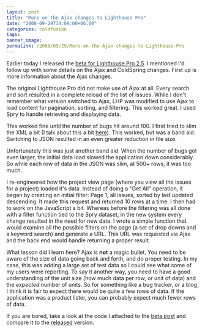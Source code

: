 ```yaml
---
layout: post
title: "More on the Ajax changes to Lighthouse Pro"
date: "2008-09-29T14:09:00+06:00"
categories: coldfusion 
tags: 
banner_image: 
permalink: /2008/09/29/More-on-the-Ajax-changes-to-Lighthouse-Pro
---
```


Earlier today I released the <a href="http://www.raymondcamden.com/index.cfm/2008/9/28/Lighthouse-Pro-25-Beta">beta for Lighthouse Pro 2.5</a>. I mentioned I'd follow up with some details on the Ajax and ColdSpring changes. First up is more information about the Ajax changes.
<!--more-->
The original Lighthouse Pro did not make use of Ajax at all. Every search and sort resulted in a complete reload of the list of issues. While I don't remember what version switched to Ajax, LHP was modified to use Ajax to load content for pagination, sorting, and filtering. This worked great. I used Spry to handle retrieving and displaying data. 

This worked fine until the number of bugs hit around 100. I first tried to slim the XML a bit (I talk about this a bit <a href="http://www.coldfusionjedi.com/index.cfm/2007/5/12/Lighthouse-Pro-24-Released-ColdFusion-Bugtracker">here</a>). This worked, but was a band aid. Switching to JSON resulted in an even greater reduction in file size. 

Unfortunately this was just another band aid. When the number of bugs got even larger, the initial data load slowed the application down considerably. So while each row of data in the JSON was slim, at 500+ rows, it was too much.

I re-engineered how the project view page (where you view all the issues for a project) loaded it's data. Instead of doing a "Get All" operation, it began by creating an initial filter: Page 1, all issues, sorted by last updated descending. It made this request and returned 10 rows at a time. I then had to work on the JavaScript a bit. Whereas before the filtering was all done with a filter function tied to the Spry dataset, in the new system every change resulted in the need for new data. I wrote a simple function that would examine all the possible filters on the page (a set of drop downs and a keyword search) and generate a URL. This URL was requested via Ajax and the back end would handle returning a proper result. 

What lesson did I learn here? Ajax is <b>not</b> a magic bullet. You need to be aware of the size of data going back and forth, and do proper testing. In my case, this was adding a large set of test data so I could see what some of my users were reporting. To say it another way, you need to have a good understanding of the unit size (how much data per row, or unit of data) and the <i>expected</i> number of units. So for something like a bug tracker, or a blog, I think it is fair to expect there would be quite a few rows of data. If the application was a product lister, you can probably expect much fewer rows of data. 

If you are bored, take a look at the code I attached to the <a href="http://www.coldfusionjedi.com/index.cfm/2008/9/28/Lighthouse-Pro-25-Beta">beta post</a> and compare it to the <a href="http://lighthousepro.riaforge.org">released</a> version.